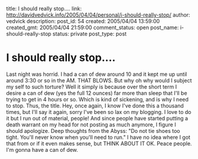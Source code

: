 title: I should really stop....
link: http://davidvedvick.info/2005/04/04/personal/i-should-really-stop/
author: vedvick
description: 
post_id: 54
created: 2005/04/04 13:59:00
created_gmt: 2005/04/04 21:59:00
comment_status: open
post_name: i-should-really-stop
status: private
post_type: post

# I should really stop....

Last night was horrid. I had a can of dew around 10 and it kept me up until around 3:30 or so in the AM. THAT BLOWS. But why oh why would I subject my self to such torture? Well it simply is because over the short term I desire a can of dew (yes the full 12 ounces) far more than sleep that I'll be trying to get in 4 hours or so. Which is kind of sickening, and is why I need to stop. Thus, the title. Hey, once again, I know I've done this a thousand times, but I'll say it again, sorry I've been so lax on my blogging. I love to do it but I run out of material, people! And since people have started putting a death warrant on my head for not posting as much anymore, I figure I should apologize. Deep thoughts from the Abyss: "Do not tie shoes too tight. You'll never know when you'll need to run." I have no idea where I got that from or if it even makes sense, but THINK ABOUT IT OK. Peace people. I'm gonna have a can of dew.